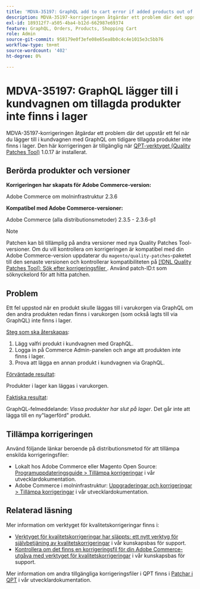 ```yaml
---
title: 'MDVA-35197: GraphQL add to cart error if added products out of stock'
description: MDVA-35197-korrigeringen åtgärdar ett problem där det uppstår ett fel när du lägger till i kundvagnen med GraphQL om tidigare tillagda produkter inte finns i lager. Den här korrigeringen är tillgänglig när [QPT-verktyget (Quality Patches Tool)](/help/announcements/adobe-commerce-announcements/magento-quality-patches-released-new-tool-to-self-serve-quality-patches.md) 1.0.17 är installerat.
exl-id: 189312f7-a505-4ba4-b12d-662987e69374
feature: GraphQL, Orders, Products, Shopping Cart
role: Admin
source-git-commit: 958179e0f3efe08e65ea8b0c4c4e1015e3c5bb76
workflow-type: tm+mt
source-wordcount: '402'
ht-degree: 0%

---
```


# MDVA-35197: GraphQL lägger till i kundvagnen om tillagda produkter inte finns i lager

MDVA-35197-korrigeringen åtgärdar ett problem där det uppstår ett fel när du lägger till i kundvagnen med GraphQL om tidigare tillagda produkter inte finns i lager. Den här korrigeringen är tillgänglig när [QPT-verktyget (Quality Patches Tool)](/help/announcements/adobe-commerce-announcements/magento-quality-patches-released-new-tool-to-self-serve-quality-patches.md) 1.0.17 är installerat.

## Berörda produkter och versioner

**Korrigeringen har skapats för Adobe Commerce-version:**

Adobe Commerce om molninfrastruktur 2.3.6

**Kompatibel med Adobe Commerce-versioner:**

Adobe Commerce (alla distributionsmetoder) 2.3.5 - 2.3.6-p1

>[!NOTE]
>
>Patchen kan bli tillämplig på andra versioner med nya Quality Patches Tool-versioner. Om du vill kontrollera om korrigeringen är kompatibel med din Adobe Commerce-version uppdaterar du `magento/quality-patches`-paketet till den senaste versionen och kontrollerar kompatibiliteten på [[!DNL Quality Patches Tool]: Sök efter korrigeringsfiler ](https://devdocs.magento.com/quality-patches/tool.html#patch-grid). Använd patch-ID:t som söknyckelord för att hitta patchen.

## Problem

Ett fel uppstod när en produkt skulle läggas till i varukorgen via GraphQL om den andra produkten redan finns i varukorgen (som också lagts till via GraphQL) inte finns i lager.

<u>Steg som ska återskapas</u>:

1. Lägg valfri produkt i kundvagnen med GraphQL.
1. Logga in på Commerce Admin-panelen och ange att produkten inte finns i lager.
1. Prova att lägga en annan produkt i kundvagnen via GraphQL.

<u>Förväntade resultat</u>:

Produkter i lager kan läggas i varukorgen.

<u>Faktiska resultat</u>:

GraphQL-felmeddelande: *Vissa produkter har slut på lager*. Det går inte att lägga till en ny&quot;lagerförd&quot; produkt.

## Tillämpa korrigeringen

Använd följande länkar beroende på distributionsmetod för att tillämpa enskilda korrigeringsfiler:

* Lokalt hos Adobe Commerce eller Magento Open Source: [Programuppdateringsguide > Tillämpa korrigeringar](https://devdocs.magento.com/guides/v2.4/comp-mgr/patching/mqp.html) i vår utvecklardokumentation.
* Adobe Commerce i molninfrastruktur: [Uppgraderingar och korrigeringar > Tillämpa korrigeringar](https://devdocs.magento.com/cloud/project/project-patch.html) i vår utvecklardokumentation.

## Relaterad läsning

Mer information om verktyget för kvalitetskorrigeringar finns i:

* [Verktyget för kvalitetskorrigeringar har släppts: ett nytt verktyg för självbetjäning av kvalitetskorrigeringar](/help/announcements/adobe-commerce-announcements/magento-quality-patches-released-new-tool-to-self-serve-quality-patches.md) i vår kunskapsbas för support.
* [Kontrollera om det finns en korrigeringsfil för din Adobe Commerce-utgåva med verktyget för kvalitetskorrigeringar](/help/support-tools/patches-available-in-qpt-tool/check-patch-for-magento-issue-with-magento-quality-patches.md) i vår kunskapsbas för support.

Mer information om andra tillgängliga korrigeringsfiler i QPT finns i [Patchar i QPT](https://devdocs.magento.com/quality-patches/tool.html#patch-grid) i vår utvecklardokumentation.
